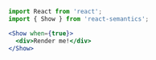 ```jsx static
import React from 'react';
import { Show } from 'react-semantics';
```

```jsx
<Show when={true}>
  <div>Render me!</div>
</Show>
```